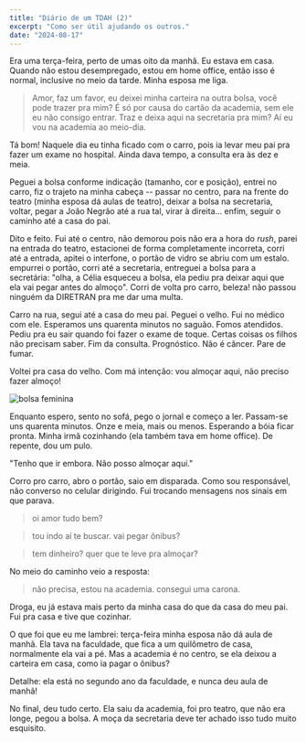 ```yaml
---
title: "Diário de um TDAH (2)"
excerpt: "Como ser útil ajudando os outros."
date: "2024-08-17"
---
```


Era uma terça-feira, perto de umas oito da manhã. Eu estava em casa. Quando não estou desempregado, estou em home office, então isso é normal, inclusive no meio da tarde. Minha esposa me liga.

> Amor, faz um favor, eu deixei minha carteira na outra bolsa, você pode trazer pra mim? É só por causa do cartão da academia, sem ele eu não consigo entrar. Traz e deixa aqui na secretaria pra mim? Aí eu vou na academia ao meio-dia.

Tá bom! Naquele dia eu tinha ficado com o carro, pois ia levar meu pai pra fazer um exame no hospital. Ainda dava tempo, a consulta era às dez e meia.

Peguei a bolsa conforme indicação (tamanho, cor e posição), entrei no carro, fiz o trajeto na minha cabeça -- passar no centro, para na frente do teatro (minha esposa dá aulas de teatro), deixar a bolsa na secretaria, voltar, pegar a João Negrão até a rua tal, virar à direita... enfim, seguir o caminho até a casa do pai.

Dito e feito. Fui até o centro, não demorou pois não era a hora do *rush*, parei na entrada do teatro, estacionei de forma completamente incorreta, corri até a entrada, apitei o interfone, o portão de vidro se abriu com um estalo. empurrei o portão, corri até a secretaria, entreguei a bolsa para a secretária: "olha, a Célia esqueceu a bolsa, ela pediu pra deixar aqui que ela vai pegar antes do almoço". Corri de volta pro carro, beleza! não passou ninguém da DIRETRAN pra me dar uma multa.

Carro na rua, segui até a casa do meu pai. Peguei o velho. Fui no médico com ele. Esperamos uns quarenta minutos no saguão. Fomos atendidos. Pediu pra eu sair quando foi fazer o exame de toque. Certas coisas os filhos não precisam saber. Fim da consulta. Prognóstico. Não é câncer. Pare de fumar.

Voltei pra casa do velho. Com má intenção: vou almoçar aqui, não preciso fazer almoço!

![bolsa feminina](/bolsa.png)

Enquanto espero, sento no sofá, pego o jornal e começo a ler. Passam-se uns quarenta minutos. Onze e meia, mais ou menos. Esperando a bóia ficar pronta. Minha irmã cozinhando (ela também tava em home office). De repente, dou um pulo.

"Tenho que ir embora. Não posso almoçar aqui."

Corro pro carro, abro o portão, saio em disparada. Como sou responsável, não converso no celular dirigindo. Fui trocando mensagens nos sinais em que parava. 

> oi amor tudo bem?

> tou indo aí te buscar. vai pegar ônibus?

> tem dinheiro? quer que te leve pra almoçar?

No meio do caminho veio a resposta:

> não precisa, estou na academia. consegui uma carona. 

Droga, eu já estava mais perto da minha casa do que da casa do meu pai. Fui pra casa e tive que cozinhar. 

O que foi que eu me lambrei: terça-feira minha esposa não dá aula de manhã. Ela tava na faculdade, que fica a um quilômetro de casa, normalmente ela vai a pé. Mas a academia é no centro, se ela deixou a carteira em casa, como ia pagar o ônibus?

Detalhe: ela está no segundo ano da faculdade, e nunca deu aula de manhã! 

No final, deu tudo certo. Ela saiu da academia, foi pro teatro, que não era longe, pegou a bolsa. A moça da secretaria deve ter achado isso tudo muito esquisito.